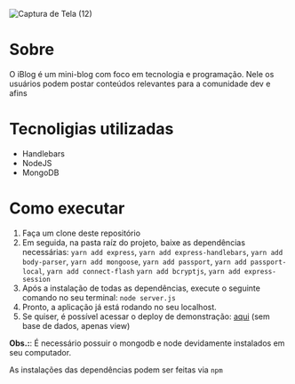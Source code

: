 
![Captura de Tela (12)](https://user-images.githubusercontent.com/61589484/107809351-b2847f00-6d49-11eb-836b-b1456750a334.png)


<h1>Sobre</h1>


<p> O iBlog é um mini-blog com foco em tecnologia e programação. Nele os usuários podem postar conteúdos relevantes para a comunidade dev e afins </p>


<h1>Tecnoligias utilizadas </h1>
<ul>
<li>Handlebars</li>
<li>NodeJS</li>
<li>MongoDB</li>
</ul>

<h1>Como executar</h1>

<ol>
<li>Faça um clone deste repositório</li>
<li>Em seguida, na pasta raíz do projeto, baixe as dependências necessárias: <code>yarn add express</code>, <code>yarn add express-handlebars</code>, <code>yarn add body-parser</code>, <code>yarn add mongoose</code>, <code>yarn add passport</code>, 
<code>yarn add passport-local</code>, <code>yarn add connect-flash</code> <code>yarn add bcryptjs</code>, <code>yarn add express-session</code></li>
<li>Após a instalação de todas as dependências, execute o seguinte comando no seu terminal: <code>node server.js</code>
<li>Pronto, a aplicação já está rodando no seu localhost.</li>
<li>Se quiser, é possível acessar o deploy de demonstração: <a href = "https://blog-app-prod.herokuapp.com/">aqui</a> (sem base de dados, apenas view) </a>
</ol>

<p><strong>Obs.:</strong>: É necessário possuir o mongodb e node devidamente instalados em seu computador. </p><p>As instalações das dependências podem ser feitas via <code>npm</code>
